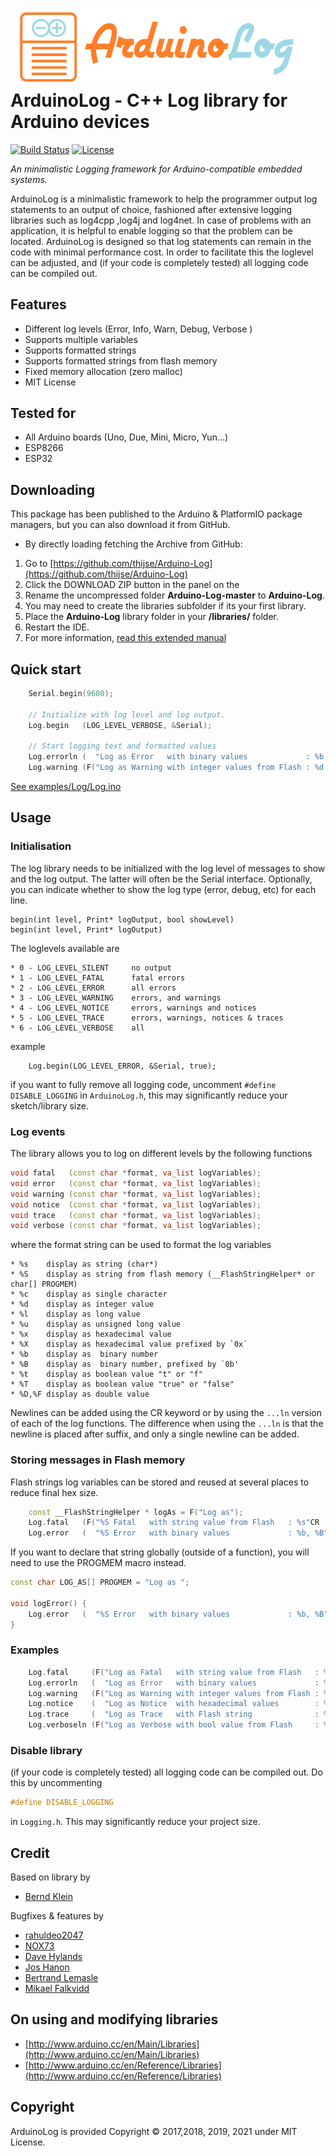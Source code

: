 ![ArduinoLog logo](/Images/logo.png?raw=true )
ArduinoLog - C++ Log library for Arduino devices
====================
[![Build Status](https://travis-ci.org/thijse/Arduino-Log.svg?branch=master)](https://travis-ci.org/thijse/Arduino-Log)
[![License](https://img.shields.io/badge/license-MIT%20License-blue.svg)](http://doge.mit-license.org)

*An minimalistic Logging framework  for Arduino-compatible embedded systems.*

ArduinoLog is a minimalistic framework to help the programmer output log statements to an output of choice, fashioned after extensive logging libraries such as log4cpp ,log4j and log4net. In case of problems with an application, it is helpful to enable logging so that the problem can be located. ArduinoLog is designed so that log statements can remain in the code with minimal performance cost. In order to facilitate this the loglevel can be adjusted, and (if your code is completely tested) all logging code can be compiled out. 

## Features

* Different log levels (Error, Info, Warn, Debug, Verbose )
* Supports multiple variables
* Supports formatted strings 
* Supports formatted strings from flash memory
* Fixed memory allocation (zero malloc)
* MIT License

## Tested for 

* All Arduino boards (Uno, Due, Mini, Micro, Yun...)
* ESP8266
* ESP32

## Downloading

This package has been published to the Arduino & PlatformIO package managers, but you can also download it from GitHub. 

- By directly loading fetching the Archive from GitHub: 
 1. Go to [https://github.com/thijse/Arduino-Log](https://github.com/thijse/Arduino-Log)
 2. Click the DOWNLOAD ZIP button in the panel on the
 3. Rename the uncompressed folder **Arduino-Log-master** to **Arduino-Log**.
 4. You may need to create the libraries subfolder if its your first library.  
 5. Place the **Arduino-Log** library folder in your **<arduinosketchfolder>/libraries/** folder. 
 5. Restart the IDE.
 6. For more information, [read this extended manual](http://thijs.elenbaas.net/2012/07/installing-an-arduino-library/)


## Quick start

```c++
    Serial.begin(9600);
    
    // Initialize with log level and log output. 
    Log.begin   (LOG_LEVEL_VERBOSE, &Serial);
    
    // Start logging text and formatted values
    Log.errorln (  "Log as Error   with binary values             : %b, %B"    , 23  , 345808);
    Log.warning (F("Log as Warning with integer values from Flash : %d, %d"CR) , 34  , 799870);
```

[See examples/Log/Log.ino](examples/Log/Log.ino)

## Usage

### Initialisation

The log library needs to be initialized with the log level of messages to show and the log output. The latter will often be the Serial interface.
Optionally, you can indicate whether to show the log type (error, debug, etc) for each line.

```
begin(int level, Print* logOutput, bool showLevel)
begin(int level, Print* logOutput)
```

The loglevels available are

```
* 0 - LOG_LEVEL_SILENT     no output 
* 1 - LOG_LEVEL_FATAL      fatal errors 
* 2 - LOG_LEVEL_ERROR      all errors  
* 3 - LOG_LEVEL_WARNING    errors, and warnings 
* 4 - LOG_LEVEL_NOTICE     errors, warnings and notices 
* 5 - LOG_LEVEL_TRACE      errors, warnings, notices & traces 
* 6 - LOG_LEVEL_VERBOSE    all 
```

example

```
    Log.begin(LOG_LEVEL_ERROR, &Serial, true);
```

if you want to fully remove all logging code, uncomment `#define DISABLE_LOGGING` in `ArduinoLog.h`, this may significantly reduce your sketch/library size.

### Log events

The library allows you to log on different levels by the following functions

```c++
void fatal   (const char *format, va_list logVariables); 
void error   (const char *format, va_list logVariables);
void warning (const char *format, va_list logVariables);
void notice  (const char *format, va_list logVariables);
void trace   (const char *format, va_list logVariables);
void verbose (const char *format, va_list logVariables);
```

where the format string can be used to format the log variables

```
* %s	display as string (char*)
* %S    display as string from flash memory (__FlashStringHelper* or char[] PROGMEM)
* %c	display as single character
* %d	display as integer value
* %l	display as long value
* %u	display as unsigned long value
* %x	display as hexadecimal value
* %X	display as hexadecimal value prefixed by `0x`
* %b	display as  binary number
* %B	display as  binary number, prefixed by `0b'
* %t	display as boolean value "t" or "f"
* %T	display as boolean value "true" or "false"
* %D,%F display as double value
```

 Newlines can be added using the CR keyword or by using the `...ln` version of each of the log functions.  The difference when using the `...ln` is that the newline is placed after suffix, and only a single newline can be added.
 
### Storing messages in Flash memory

Flash strings log variables can be stored and reused at several places to reduce final hex size.

```c++
    const __FlashStringHelper * logAs = F("Log as");
    Log.fatal   (F("%S Fatal   with string value from Flash   : %s"CR    ) , logAs, "value"     );
    Log.error   (  "%S Error   with binary values             : %b, %B"CR  , logAs, 23  , 345808);
```

If you want to declare that string globally (outside of a function), you will need to use the PROGMEM macro instead.

```c++
const char LOG_AS[] PROGMEM = "Log as ";

void logError() {
    Log.error   (  "%S Error   with binary values             : %b, %B"CR  , PSTRPTR(LOG_AS), 23  , 345808);
}
```

### Examples

```c++
    Log.fatal     (F("Log as Fatal   with string value from Flash   : %s"CR    ) , "value"     );
    Log.errorln   (  "Log as Error   with binary values             : %b, %B"    , 23  , 345808);
    Log.warning   (F("Log as Warning with integer values from Flash : %d, %d"CR) , 34  , 799870);
    Log.notice    (  "Log as Notice  with hexadecimal values        : %x, %X"CR  , 21  , 348972);
    Log.trace     (  "Log as Trace   with Flash string              : %S"CR    ) , F("value")  );
    Log.verboseln (F("Log as Verbose with bool value from Flash     : %t, %T"  ) , true, false );
```

### Disable library

(if your code is completely tested) all logging code can be compiled out. Do this by uncommenting  
```c++
#define DISABLE_LOGGING 
```
in `Logging.h`. This may significantly reduce your project size.

## Credit

Based on library by 
* [Bernd Klein](https://github.com/mrRobot62)  

Bugfixes & features by
* [rahuldeo2047](https://github.com/rahuldeo2047)
* [NOX73](https://github.com/NOX73)
* [Dave Hylands](https://github.com/dhylands)
* [Jos Hanon](https://github.com/Josha)
* [Bertrand Lemasle](https://github.com/blemasle)
* [Mikael Falkvidd](https://github.com/mfalkvidd)


## On using and modifying libraries

- [http://www.arduino.cc/en/Main/Libraries](http://www.arduino.cc/en/Main/Libraries)
- [http://www.arduino.cc/en/Reference/Libraries](http://www.arduino.cc/en/Reference/Libraries) 

## Copyright

ArduinoLog is provided Copyright © 2017,2018, 2019, 2021 under MIT License.
